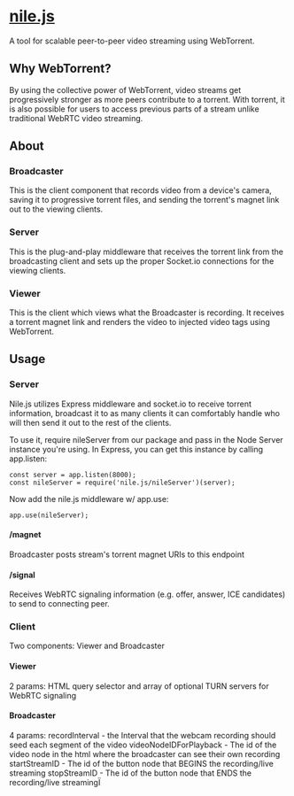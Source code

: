 # [nile.js][website]
A tool for scalable peer-to-peer video streaming using WebTorrent.

## Why WebTorrent?
By using the collective power of WebTorrent, video streams get progressively stronger as more peers contribute to a torrent. With torrent, it is also possible for users to access previous parts of a stream unlike traditional WebRTC video streaming.

## About
### Broadcaster
This is the client component that records video from a device's camera, saving it to progressive torrent files, and sending the torrent's magnet link out to the viewing clients.
### Server
This is the plug-and-play middleware that receives the torrent link from the broadcasting client and sets up the proper Socket.io connections for the viewing clients.
### Viewer
This is the client which views what the Broadcaster is recording. It receives a torrent magnet link and renders the video to injected video tags using WebTorrent.

## Usage
### Server
Nile.js utilizes Express middleware and socket.io to receive torrent information, broadcast it to as many clients it can comfortably handle who will then send it out to the rest of the clients.

To use it, require nileServer from our package and pass in the Node Server instance you're using. In Express, you can get this instance by calling app.listen:
```
const server = app.listen(8000);
const nileServer = require('nile.js/nileServer')(server);
```

Now add the nile.js middleware w/ app.use:
```
app.use(nileServer);
```
#### /magnet
Broadcaster posts stream's torrent magnet URIs to this endpoint
#### /signal
Receives WebRTC signaling information (e.g. offer, answer, ICE candidates) to send to connecting peer.
### Client
Two components: Viewer and Broadcaster
#### Viewer
2 params: HTML query selector and array of optional TURN servers for WebRTC signaling
#### Broadcaster
4 params:
recordInterval - the Interval that the webcam recording should seed each segment of the video
videoNodeIDForPlayback - The id of the video node in the html where the broadcaster can see their own recording
startStreamID - The id of the button node that BEGINS the recording/live streaming
stopStreamID - The id of the button node that ENDS the recording/live streamingÏ

[website]: http://www.nilejs.com
